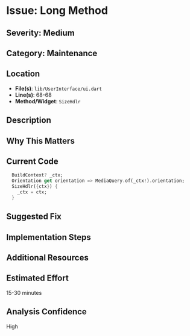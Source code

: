 # Issue: Long Method

## Severity: Medium

## Category: Maintenance

## Location
- **File(s)**: `lib/UserInterface/ui.dart`
- **Line(s)**: 68-68
- **Method/Widget**: `SizeHdlr`

## Description


## Why This Matters


## Current Code
```dart
  BuildContext? _ctx;
  Orientation get orientation => MediaQuery.of(_ctx!).orientation;
  SizeHdlr({ctx}) {
    _ctx = ctx;
  } 

```

## Suggested Fix


## Implementation Steps


## Additional Resources


## Estimated Effort
15-30 minutes

## Analysis Confidence
High
